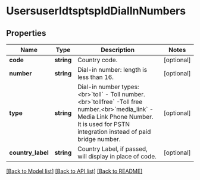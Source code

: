 # UsersuserIdtsptspIdDialInNumbers

## Properties
Name | Type | Description | Notes
------------ | ------------- | ------------- | -------------
**code** | **string** | Country code. | [optional] 
**number** | **string** | Dial-in number: length is less than 16. | [optional] 
**type** | **string** | Dial-in number types:&lt;br&gt;&#x60;toll&#x60; - Toll number.&lt;br&gt;&#x60;tollfree&#x60; -Toll free number.&lt;br&gt;&#x60;media_link&#x60; - Media Link Phone Number. It is used for PSTN integration instead of paid bridge number. | [optional] 
**country_label** | **string** | Country Label, if passed, will display in place of code. | [optional] 

[[Back to Model list]](../README.md#documentation-for-models) [[Back to API list]](../README.md#documentation-for-api-endpoints) [[Back to README]](../README.md)


